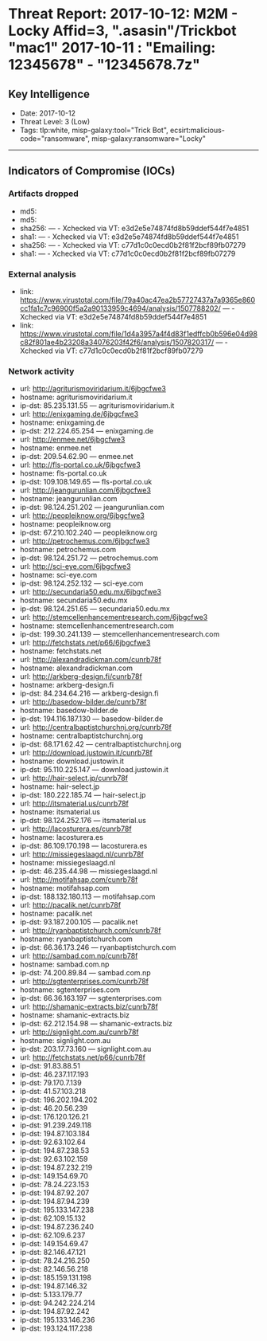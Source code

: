 # Threat Report: 2017-10-12: M2M -  Locky Affid=3, ".asasin"/Trickbot "mac1" 2017-10-11 : "Emailing: 12345678" - "12345678.7z"


## Key Intelligence
* Date: 2017-10-12
* Threat Level: 3 (Low)
* Tags: tlp:white, misp-galaxy:tool="Trick Bot", ecsirt:malicious-code="ransomware", misp-galaxy:ransomware="Locky"

---

## Indicators of Compromise (IOCs)
### Artifacts dropped
* md5: <md5>
* md5: <md5>
* sha256: <sha256> — - Xchecked via VT: e3d2e5e74874fd8b59ddef544f7e4851
* sha1: <sha1> — - Xchecked via VT: e3d2e5e74874fd8b59ddef544f7e4851
* sha256: <sha256> — - Xchecked via VT: c77d1c0c0ecd0b2f81f2bcf89fb07279
* sha1: <sha1> — - Xchecked via VT: c77d1c0c0ecd0b2f81f2bcf89fb07279

### External analysis
* link: https://www.virustotal.com/file/79a40ac47ea2b57727437a7a9365e860cc1fa1c7c96900f5a2a90133959c4694/analysis/1507788202/ — - Xchecked via VT: e3d2e5e74874fd8b59ddef544f7e4851
* link: https://www.virustotal.com/file/1d4a3957a4f4d83f1edffcb0b596e04d98c82f801ae4b23208a34076203f42f6/analysis/1507820317/ — - Xchecked via VT: c77d1c0c0ecd0b2f81f2bcf89fb07279

### Network activity
* url: http://agriturismoviridarium.it/6jbgcfwe3
* hostname: agriturismoviridarium.it
* ip-dst: 85.235.131.55 — agriturismoviridarium.it
* url: http://enixgaming.de/6jbgcfwe3
* hostname: enixgaming.de
* ip-dst: 212.224.65.254 — enixgaming.de
* url: http://enmee.net/6jbgcfwe3
* hostname: enmee.net
* ip-dst: 209.54.62.90 — enmee.net
* url: http://fls-portal.co.uk/6jbgcfwe3
* hostname: fls-portal.co.uk
* ip-dst: 109.108.149.65 — fls-portal.co.uk
* url: http://jeangurunlian.com/6jbgcfwe3
* hostname: jeangurunlian.com
* ip-dst: 98.124.251.202 — jeangurunlian.com
* url: http://peopleiknow.org/6jbgcfwe3
* hostname: peopleiknow.org
* ip-dst: 67.210.102.240 — peopleiknow.org
* url: http://petrochemus.com/6jbgcfwe3
* hostname: petrochemus.com
* ip-dst: 98.124.251.72 — petrochemus.com
* url: http://sci-eye.com/6jbgcfwe3
* hostname: sci-eye.com
* ip-dst: 98.124.252.132 — sci-eye.com
* url: http://secundaria50.edu.mx/6jbgcfwe3
* hostname: secundaria50.edu.mx
* ip-dst: 98.124.251.65 — secundaria50.edu.mx
* url: http://stemcellenhancementresearch.com/6jbgcfwe3
* hostname: stemcellenhancementresearch.com
* ip-dst: 199.30.241.139 — stemcellenhancementresearch.com
* url: http://fetchstats.net/p66/6jbgcfwe3
* hostname: fetchstats.net
* url: http://alexandradickman.com/cunrb78f
* hostname: alexandradickman.com
* url: http://arkberg-design.fi/cunrb78f
* hostname: arkberg-design.fi
* ip-dst: 84.234.64.216 — arkberg-design.fi
* url: http://basedow-bilder.de/cunrb78f
* hostname: basedow-bilder.de
* ip-dst: 194.116.187.130 — basedow-bilder.de
* url: http://centralbaptistchurchnj.org/cunrb78f
* hostname: centralbaptistchurchnj.org
* ip-dst: 68.171.62.42 — centralbaptistchurchnj.org
* url: http://download.justowin.it/cunrb78f
* hostname: download.justowin.it
* ip-dst: 95.110.225.147 — download.justowin.it
* url: http://hair-select.jp/cunrb78f
* hostname: hair-select.jp
* ip-dst: 180.222.185.74 — hair-select.jp
* url: http://itsmaterial.us/cunrb78f
* hostname: itsmaterial.us
* ip-dst: 98.124.252.176 — itsmaterial.us
* url: http://lacosturera.es/cunrb78f
* hostname: lacosturera.es
* ip-dst: 86.109.170.198 — lacosturera.es
* url: http://missiegeslaagd.nl/cunrb78f
* hostname: missiegeslaagd.nl
* ip-dst: 46.235.44.98 — missiegeslaagd.nl
* url: http://motifahsap.com/cunrb78f
* hostname: motifahsap.com
* ip-dst: 188.132.180.113 — motifahsap.com
* url: http://pacalik.net/cunrb78f
* hostname: pacalik.net
* ip-dst: 93.187.200.105 — pacalik.net
* url: http://ryanbaptistchurch.com/cunrb78f
* hostname: ryanbaptistchurch.com
* ip-dst: 66.36.173.246 — ryanbaptistchurch.com
* url: http://sambad.com.np/cunrb78f
* hostname: sambad.com.np
* ip-dst: 74.200.89.84 — sambad.com.np
* url: http://sgtenterprises.com/cunrb78f
* hostname: sgtenterprises.com
* ip-dst: 66.36.163.197 — sgtenterprises.com
* url: http://shamanic-extracts.biz/cunrb78f
* hostname: shamanic-extracts.biz
* ip-dst: 62.212.154.98 — shamanic-extracts.biz
* url: http://signlight.com.au/cunrb78f
* hostname: signlight.com.au
* ip-dst: 203.17.73.160 — signlight.com.au
* url: http://fetchstats.net/p66/cunrb78f
* ip-dst: 91.83.88.51
* ip-dst: 46.237.117.193
* ip-dst: 79.170.7.139
* ip-dst: 41.57.103.218
* ip-dst: 196.202.194.202
* ip-dst: 46.20.56.239
* ip-dst: 176.120.126.21
* ip-dst: 91.239.249.118
* ip-dst: 194.87.103.184
* ip-dst: 92.63.102.64
* ip-dst: 194.87.238.53
* ip-dst: 92.63.102.159
* ip-dst: 194.87.232.219
* ip-dst: 149.154.69.70
* ip-dst: 78.24.223.153
* ip-dst: 194.87.92.207
* ip-dst: 194.87.94.239
* ip-dst: 195.133.147.238
* ip-dst: 62.109.15.132
* ip-dst: 194.87.236.240
* ip-dst: 62.109.6.237
* ip-dst: 149.154.69.47
* ip-dst: 82.146.47.121
* ip-dst: 78.24.216.250
* ip-dst: 82.146.56.218
* ip-dst: 185.159.131.198
* ip-dst: 194.87.146.32
* ip-dst: 5.133.179.77
* ip-dst: 94.242.224.214
* ip-dst: 194.87.92.242
* ip-dst: 195.133.146.236
* ip-dst: 193.124.117.238
